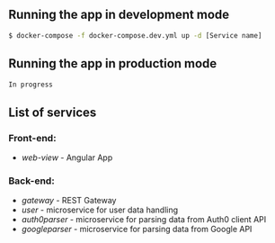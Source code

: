 
## Running the app in development mode

```bash
$ docker-compose -f docker-compose.dev.yml up -d [Service name]
```
## Running the app in production mode

```bash
In progress
```

## List of services
<h3><b>Front-end:</b></h3><ul><li><i>web-view</i> - Angular App</li></ul>
<h3><b>Back-end:</b></h3><ul><li><i>gateway</i> - REST Gateway</li><li><i>user</i> - microservice for user data handling</li><li><i>auth0parser</i> - microservice for parsing data from Auth0 client API </li><li><i>googleparser</i> - microservice for parsing data from Google API </li></ul>




